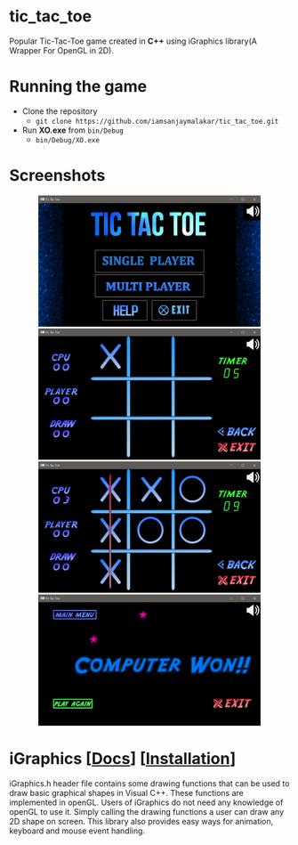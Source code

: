 # tic_tac_toe
Popular Tic-Tac-Toe game created in **C++** using iGraphics library(A Wrapper For OpenGL in 2D).

# Running the game
- Clone the repository
  - `git clone https://github.com/iamsanjaymalakar/tic_tac_toe.git`
- Run **XO.exe** from `bin/Debug`
  - `bin/Debug/XO.exe`

# Screenshots
<div align="center">
    <img src="/docs/snaps/main.PNG" width="400px"</img> 
    <img src="/docs/snaps/game.PNG" width="400px"</img> 
</div>
<div align="center">
    <img src="/docs/snaps/win.PNG" width="400px"</img> 
    <img src="/docs/snaps/res.PNG" width="400px"</img> 
</div>

# iGraphics [[Docs](docs/iDoc.pdf)] [[Installation](docs/UserGuide.pdf)]
iGraphics.h header file contains some drawing functions that can be
used to draw basic graphical shapes in Visual C++. These functions
are implemented in openGL. Users of iGraphics do not need any
knowledge of openGL to use it. Simply calling the drawing functions a
user can draw any 2D shape on screen. This library also provides easy
ways for animation, keyboard and mouse event handling.
